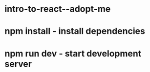 ﻿# intro-to-react--adopt-me

# npm install - install dependencies
# npm run dev - start development server
